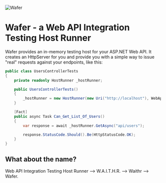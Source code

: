 ![Wafer](https://thumbs.dreamstime.com/x/two-wafers-vector-20470684.jpg)

# Wafer - a Web API Integration Testing Host Runner

Wafer provides an in-memory testing host for your ASP.NET Web API. It creates an HttpServer for you and provide you with a simple way to issue "real" requests against your endpoints, like this:  

```cs
public class UsersControllerTests
{
    private readonly HostRunner _hostRunner;

    public UsersControllerTests()
    {
        _hostRunner = new HostRunner(new Uri("http://localhost"), WebApiConfig.Register);
    }

    [Fact]
    public async Task Can_Get_List_Of_Users()
    {
        var response = await _hostRunner.GetAsync("api/users");

        response.StatusCode.Should().Be(HttpStatusCode.OK);
    }
}
```

## What about the name?

Web API Integration Testing Host Runner --> W.A.I.T.H.R. --> Waithr --> Wafer.
